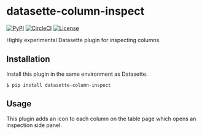 # datasette-column-inspect

[![PyPI](https://img.shields.io/pypi/v/datasette-column-inspect.svg)](https://pypi.org/project/datasette-column-inspect/)
[![CircleCI](https://circleci.com/gh/simonw/datasette-column-inspect.svg?style=svg)](https://circleci.com/gh/simonw/datasette-column-inspect)
[![License](https://img.shields.io/badge/license-Apache%202.0-blue.svg)](https://github.com/simonw/datasette-column-inspect/blob/master/LICENSE)

Highly experimental Datasette plugin for inspecting columns.

## Installation

Install this plugin in the same environment as Datasette.

    $ pip install datasette-column-inspect

## Usage

This plugin adds an icon to each column on the table page which opens an inspection side panel.
